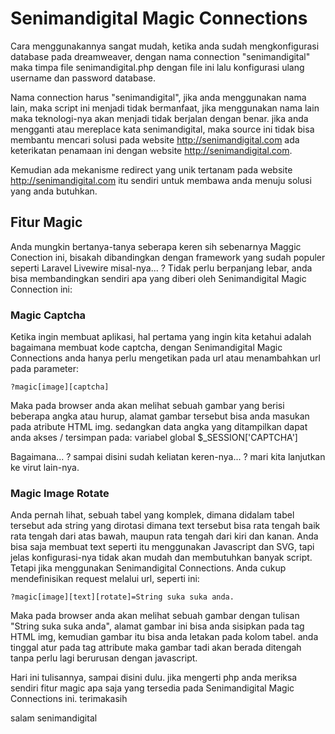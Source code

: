 # Senimandigital Magic Connections
Cara menggunakannya sangat mudah, ketika anda sudah mengkonfigurasi database pada dreamweaver, dengan nama connection "senimandigital" maka timpa file senimandigital.php dengan file ini lalu konfigurasi ulang username dan password database.

Nama connection harus "senimandigital", jika anda menggunakan nama lain, maka script ini menjadi tidak bermanfaat, jika menggunakan nama lain maka teknologi-nya akan menjadi tidak berjalan dengan benar. jika anda mengganti atau mereplace kata senimandigital, maka source ini tidak bisa membantu mencari solusi pada website http://senimandigital.com ada keterikatan penamaan ini dengan website http://senimandigital.com.

Kemudian ada mekanisme redirect yang unik tertanam pada website http://senimandigital.com itu sendiri untuk membawa anda menuju solusi yang anda butuhkan.

## Fitur Magic
Anda mungkin bertanya-tanya seberapa keren sih sebenarnya Maggic Conection ini, bisakah dibandingkan dengan framework yang sudah populer seperti Laravel Livewire misal-nya... ? Tidak perlu berpanjang lebar, anda bisa membandingkan sendiri apa yang diberi oleh Senimandigital Magic Connection ini:

### Magic Captcha
Ketika ingin membuat aplikasi, hal pertama yang ingin kita ketahui adalah bagaimana membuat kode captcha, dengan Senimandigital Magic Connections anda hanya perlu mengetikan pada url atau menambahkan url pada parameter:
```
?magic[image][captcha]
```
Maka pada browser anda akan melihat sebuah gambar yang berisi beberapa angka atau hurup, alamat gambar tersebut bisa anda masukan pada atribute HTML img. sedangkan data angka yang ditampilkan dapat anda akses / tersimpan pada: variabel global $\_SESSION['CAPTCHA']

Bagaimana... ? sampai disini sudah keliatan keren-nya... ? mari kita lanjutkan ke virut lain-nya.

### Magic Image Rotate
Anda pernah lihat, sebuah tabel yang komplek, dimana didalam tabel tersebut ada string yang dirotasi dimana text tersebut bisa rata tengah baik rata tengah dari atas bawah, maupun rata tengah dari kiri dan kanan. Anda bisa saja membuat text seperti itu menggunakan Javascript dan SVG, tapi jelas konfigurasi-nya tidak akan mudah dan membutuhkan banyak script. Tetapi jika menggunakan Senimandigital Connections. Anda cukup mendefinisikan request melalui url, seperti ini:
```
?magic[image][text][rotate]=String suka suka anda.
```
Maka pada browser anda akan melihat sebuah gambar dengan tulisan "String suka suka anda", alamat gambar ini bisa anda sisipkan pada tag HTML img, kemudian gambar itu bisa anda letakan pada kolom tabel. anda tinggal atur pada tag <td> attribute <td align="center"> maka gambar tadi akan berada ditengah tanpa perlu lagi berurusan dengan javascript.
  
Hari ini tulisannya, sampai disini dulu. jika mengerti php anda meriksa sendiri fitur magic apa saja yang tersedia pada Senimandigital Magic Connections ini. terimakasih
  
salam senimandigital
